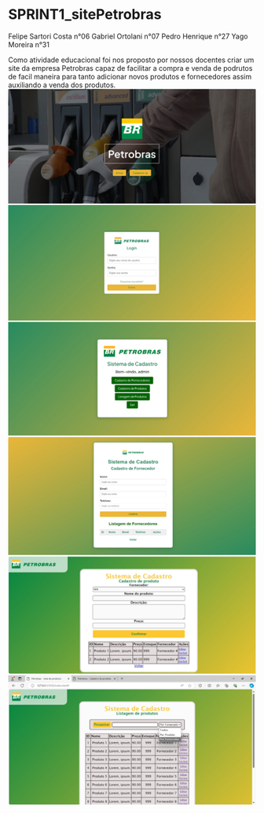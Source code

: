 # SPRINT1_sitePetrobras
Felipe Sartori Costa n°06
Gabriel Ortolani n°07
Pedro Henrique n°27
Yago Moreira n°31

Como atividade educacional foi nos proposto por nossos docentes criar um site da empresa Petrobras capaz de facilitar a compra e venda de podrutos de facil maneira para tanto adicionar novos produtos e fornecedores assim auxiliando a venda dos produtos.
<a href="https://github.com/gabriel-ortolani/SPRINT1_sitePetrobras/blob/main/Codigos_Pags/index.html"><img src="https://github.com/gabriel-ortolani/SPRINT1_sitePetrobras/blob/main/img/foto-site/pagina-inicial.jpeg"></a>
<a href="https://github.com/gabriel-ortolani/SPRINT1_sitePetrobras/blob/main/Codigos_Pags/login.html"><img src="https://github.com/gabriel-ortolani/SPRINT1_sitePetrobras/blob/main/img/foto-site/login.jpeg"></a>
<a href="https://github.com/gabriel-ortolani/SPRINT1_sitePetrobras/blob/main/Codigos_Pags/pag-principal.html"><img src="https://github.com/gabriel-ortolani/SPRINT1_sitePetrobras/blob/main/img/foto-site/SistemaCadastro.jpeg"></a>
<a href="https://github.com/gabriel-ortolani/SPRINT1_sitePetrobras/blob/main/Codigos_Pags/Cadastro.html"><img src="https://github.com/gabriel-ortolani/SPRINT1_sitePetrobras/blob/main/img/foto-site/CadastroFornecedor.jpeg"></a>
<a href="https://github.com/gabriel-ortolani/SPRINT1_sitePetrobras/blob/main/Codigos_Pags/Cadastro2.html"><img src="https://github.com/gabriel-ortolani/SPRINT1_sitePetrobras/blob/main/img/foto-site/Cadastro-produto.jpeg"></a>
<a href="https://github.com/gabriel-ortolani/SPRINT1_sitePetrobras/blob/main/Codigos_Pags/Listagem.html"><img src="https://github.com/gabriel-ortolani/SPRINT1_sitePetrobras/blob/main/img/foto-site/Lista-produtos.jpeg"></a>
